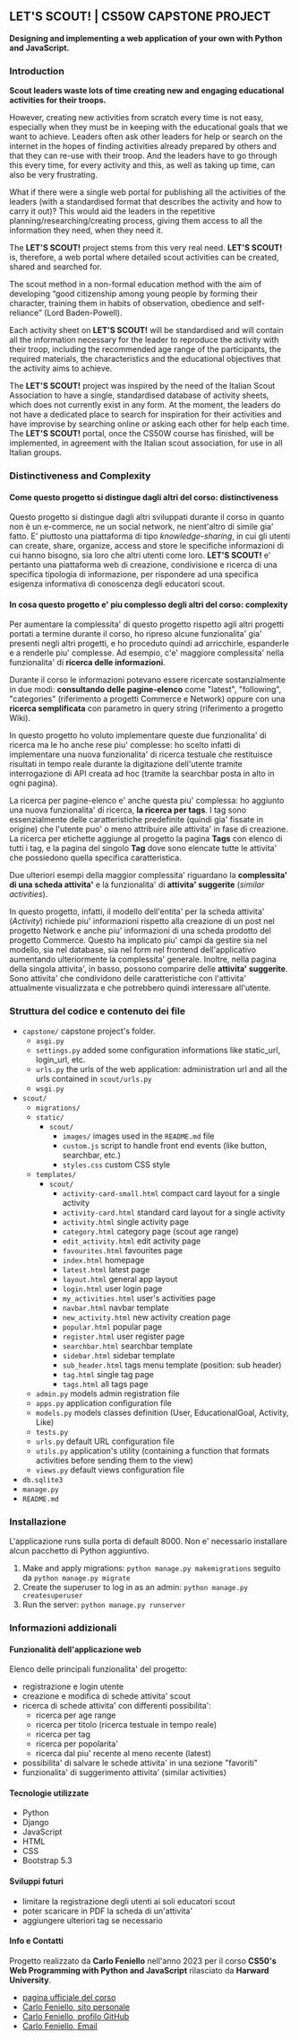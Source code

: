 ## LET'S SCOUT! | CS50W CAPSTONE PROJECT
**Designing and implementing a web application of your own with Python and JavaScript.**

### Introduction
**Scout leaders waste lots of time creating new and engaging educational activities for their troops.**

However, creating new activities from scratch every time is not easy, especially when they must be in keeping with the educational goals that we want to achieve. Leaders often ask other leaders for help or search on the internet in the hopes of finding activities already prepared by others and that they can re-use with their troop. And the leaders have to go through this every time, for every activity and this, as well as taking up time, can also be very frustrating.

What if there were a single web portal for publishing all the activities of the leaders (with a standardised format that describes the activity and how to carry it out)? This would aid the leaders in the repetitive planning/researching/creating process, giving them access to all the information they need, when they need it.

The **LET'S SCOUT!** project stems from this very real need. **LET'S SCOUT!** is, therefore, a web portal where detailed scout activities can be created, shared and searched for.

The scout method in a non-formal education method with the aim of developing “good citizenship among young people by forming their character, training them in habits of observation, obedience and self-reliance” (Lord Baden-Powell).

Each activity sheet on **LET'S SCOUT!** will be standardised and will contain all the information necessary for the leader to reproduce the activity with their troop, including the recommended age range of the participants, the required materials, the characteristics and the educational objectives that the activity aims to achieve.

The **LET'S SCOUT!** project was inspired by the need of the Italian Scout Association to have a single, standardised database of activity sheets, which does not currently exist in any form. At the moment, the leaders do not have a dedicated place to search for inspiration for their activities and have improvise by searching online or asking each other for help each time. The **LET'S SCOUT!** portal, once the CS50W course has finished, will be implemented, in agreement with the Italian scout association, for use in all Italian groups.

### Distinctiveness and Complexity

#### Come questo progetto si distingue dagli altri del corso: distinctiveness
Questo progetto si distingue dagli altri sviluppati durante il corso in quanto non è un e-commerce, ne un social network, ne nient'altro di simile gia' fatto. E' piuttosto una piattaforma di tipo _knowledge-sharing_, in cui gli utenti can create, share, organize, access and store le specifiche informazioni di cui hanno bisogno, sia loro che altri utenti come loro. **LET'S SCOUT!** e' pertanto una piattaforma web di creazione, condivisione e ricerca di una specifica tipologia di informazione, per rispondere ad una specifica esigenza informativa di conoscenza degli educatori scout.

#### In cosa questo progetto e' piu complesso degli altri del corso: complexity
Per aumentare la complessita' di questo progetto rispetto agli altri progetti portati a termine durante il corso, ho ripreso alcune funzionalita' gia' presenti negli altri progetti, e ho proceduto quindi ad arricchirle, espanderle e a renderle piu' complesse. Ad esempio, c'e' maggiore complessita' nella funzionalita' di **ricerca delle informazioni**. 

Durante il corso le informazioni potevano essere ricercate sostanzialmente in due modi: **consultando delle pagine-elenco** come "latest", "following", "categories" (riferimento a progetti Commerce e Network) oppure con una **ricerca semplificata** con parametro in query string (riferimento a progetto Wiki).

In questo progetto ho voluto implementare queste due funzionalita' di ricerca ma le ho anche rese piu' complesse: ho scelto infatti di implementare una nuova funzionalita' di ricerca testuale che restituisce risultati in tempo reale durante la digitazione dell'utente tramite interrogazione di API creata ad hoc (tramite la searchbar posta in alto in ogni pagina).

La ricerca per pagine-elenco e' anche questa piu' complessa: ho aggiunto una nuova funzionalita' di ricerca, **la ricerca per tags**. I tag sono essenzialmente delle caratteristiche predefinite (quindi gia' fissate in origine) che l'utente puo' o meno attribuire alle attivita' in fase di creazione. La ricerca per etichette aggiunge al progetto la pagina **Tags** con elenco di tutti i tag, e la pagina del singolo **Tag** dove sono elencate tutte le attivita' che possiedono quella specifica caratteristica.

Due ulteriori esempi della maggior complessita' riguardano la **complessita' di una scheda attivita'** e la funzionalita' di **attivita' suggerite** (_similar activities_).

In questo progetto, infatti, il modello dell'entita' per la scheda attivita' (_Activity_) richiede piu' informazioni rispetto alla creazione di un post nel progetto Network e anche piu' informazioni di una scheda prodotto del progetto Commerce. Questo ha implicato piu' campi da gestire sia nel modello, sia nel database, sia nel form nel frontend dell'applicativo aumentando ulteriormente la complessita' generale. Inoltre, nella pagina della singola attivita', in basso, possono comparire delle **attivita' suggerite**. Sono attivita' che condividono delle caratteristiche con l'attivita' attualmente visualizzata e che potrebbero quindi interessare all'utente.

### Struttura del codice e contenuto dei file
- `capstone/` capstone project's folder. 
    - `asgi.py`
    - `settings.py` added some configuration informations like static_url, login_url, etc.
    - `urls.py` the urls of the web application: administration url and all the urls contained in `scout/urls.py`
    - `wsgi.py`
- `scout/`
    - `migrations/`
    - `static/`
        - `scout/`
            - `images/` images used in the `README.md` file
            - `custom.js` script to handle front end events (like button, searchbar, etc.)
            - `styles.css` custom CSS style
    - `templates/`
        - `scout/`
            - `activity-card-small.html` compact card layout for a single activity
            - `activity-card.html` standard card layout for a single activity
            - `activity.html` single activity page
            - `category.html` category page (scout age range)
            - `edit_activity.html` edit activity page
            - `favourites.html` favourites page
            - `index.html` homepage
            - `latest.html` latest page
            - `layout.html` general app layout
            - `login.html` user login page
            - `my_activities.html` user's activities page
            - `navbar.html` navbar template
            - `new_activity.html` new activity creation page
            - `popular.html` popular page
            - `register.html` user register page
            - `searchbar.html` searchbar template
            - `sidebar.html` sidebar template
            - `sub_header.html` tags menu template (position: sub header)
            - `tag.html` single tag page
            - `tags.html` all tags page
    - `admin.py` models admin registration file
    - `apps.py` application configuration file
    - `models.py` models classes definition (User, EducationalGoal, Activity, Like)
    - `tests.py` 
    - `urls.py` default URL configuration file
    - `utils.py` application's utility (containing a function that formats activities before sending them to the view)
    - `views.py` default views configuration file
- `db.sqlite3`
- `manage.py`
- `README.md`

### Installazione
L'applicazione runs sulla porta di default 8000. Non e' necessario installare alcun pacchetto di Python aggiuntivo.

1. Make and apply migrations:
    `python manage.py makemigrations` seguito da 
    `python manage.py migrate`
2. Create the superuser to log in as an admin:
    `python manage.py createsuperuser`
3. Run the server:
    `python manage.py runserver`

### Informazioni addizionali

#### Funzionalità dell'applicazione web
Elenco delle principali funzionalita' del progetto:

- registrazione e login utente
- creazione e modifica di schede attivita' scout
- ricerca di schede attivita' con differenti possibilita':
    - ricerca per age range
    - ricerca per titolo (ricerca testuale in tempo reale)
    - ricerca per tag
    - ricerca per popolarita'
    - ricerca dal piu' recente al meno recente (latest)
- possibilita' di salvare le schede attivita' in una sezione "favoriti"
- funzionalita' di suggerimento attivita' (similar activities)

#### Tecnologie utilizzate

- Python
- Django
- JavaScript
- HTML
- CSS
- Bootstrap 5.3

#### Sviluppi futuri

- limitare la registrazione degli utenti ai soli educatori scout
- poter scaricare in PDF la scheda di un'attivita'
- aggiungere ulteriori tag se necessario

#### Info e Contatti
Progetto realizzato da **Carlo Feniello** nell'anno 2023 per il corso **CS50's Web Programming with Python and JavaScript** rilasciato da **Harward University**.

- [pagina ufficiale del corso](https://cs50.harvard.edu/web/2020/ "CS50's Web Programming with Python and JavaScript")
- [Carlo Feniello, sito personale](https://carlof.it "carlof.it")
- [Carlo Feniello, profilo GitHub](https://github.com/Carlo-F "Carlo-F")
- [Carlo Feniello, Email](mailto:info@carlof.it "info@carlof.it")
